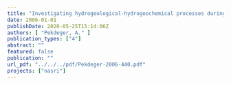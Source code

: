 ```yaml
---
title: "Investigating hydrogeological-hydrogeochemical processes during bank filtration and artificial ground water recharge using a multi trace approach"
date: 2006-01-01
publishDate: 2020-05-25T15:14:06Z
authors: [ "Pekdeger, A." ]
publication_types: ["4"]
abstract: ""
featured: false
publication: ""
url_pdf: "../../../pdf/Pekdeger-2006-440.pdf"
projects: ["nasri"]
---
```


